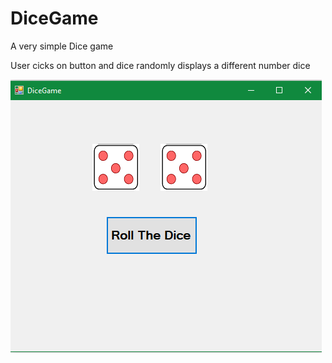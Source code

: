 # DiceGame
A very simple Dice game

User cicks on button and dice randomly displays a different number dice


![](DiceGamePNG.PNG)
